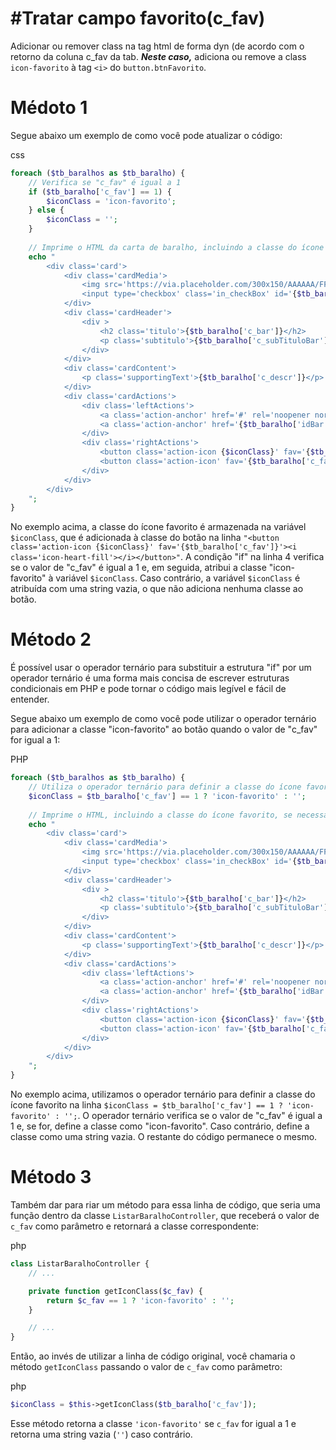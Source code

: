 
#Tratar campo favorito(c_fav)
====
Adicionar ou remover class na tag html de forma dyn (de acordo com o retorno da coluna c_fav da tab. ***Neste caso,*** adiciona ou remove a class `icon-favorito` à tag `<i>` do `button.btnFavorito`.


Médoto 1
====
Segue abaixo um exemplo de como você pode atualizar o código:

css

```PHP
foreach ($tb_baralhos as $tb_baralho) {
    // Verifica se "c_fav" é igual a 1
    if ($tb_baralho['c_fav'] == 1) {
        $iconClass = 'icon-favorito';
    } else {
        $iconClass = '';
    }
    
    // Imprime o HTML da carta de baralho, incluindo a classe do ícone favorito, se necessário
    echo "
        <div class='card'>
            <div class='cardMedia'>
                <img src='https://via.placeholder.com/300x150/AAAAAA/FFFFFF?text=Imagem Exemplo %20%0A 300x150' alt='Imagem de Placeholder com Quebra de Linha no Texto'>
                <input type='checkbox' class='in_checkBox' id='{$tb_baralho['idBar']}'>
            </div>
            <div class='cardHeader'>
                <div >
                    <h2 class='titulo'>{$tb_baralho['c_bar']}</h2>
                    <p class='subtitulo'>{$tb_baralho['c_subTituloBar']}</p>
                </div>
            </div>
            <div class='cardContent'>
                <p class='supportingText'>{$tb_baralho['c_descr']}</p>
            </div>
            <div class='cardActions'>
                <div class='leftActions'>
                    <a class='action-anchor' href='#' rel='noopener noreferrer'>Ver</a>
                    <a class='action-anchor' href='{$tb_baralho['idBar']}' rel='noopener noreferrer'>Editar</a>
                </div>
                <div class='rightActions'>
                    <button class='action-icon {$iconClass}' fav='{$tb_baralho['c_fav']}'><i class='icon-heart-fill'></i></button>
                    <button class='action-icon' fav='{$tb_baralho['c_fav']}'><i class='icon-share-fill'></i></button>
                </div>
            </div>
        </div>
    ";
}
```

No exemplo acima, a classe do ícone favorito é armazenada na variável `$iconClass`, que é adicionada à classe do botão na linha `"<button class='action-icon {$iconClass}' fav='{$tb_baralho['c_fav']}'><i class='icon-heart-fill'></i></button>"`. A condição "if" na linha 4 verifica se o valor de "c\_fav" é igual a 1 e, em seguida, atribui a classe "icon-favorito" à variável `$iconClass`. Caso contrário, a variável `$iconClass` é atribuída com uma string vazia, o que não adiciona nenhuma classe ao botão.


Método 2
========

É possível usar o operador ternário para substituir a estrutura "if" por um  operador ternário é uma forma mais concisa de escrever estruturas condicionais em PHP e pode tornar o código mais legível e fácil de entender.

Segue abaixo um exemplo de como você pode utilizar o operador ternário para adicionar a classe "icon-favorito" ao botão quando o valor de "c\_fav" for igual a 1:

PHP
```PHP
foreach ($tb_baralhos as $tb_baralho) {
    // Utiliza o operador ternário para definir a classe do ícone favorito
    $iconClass = $tb_baralho['c_fav'] == 1 ? 'icon-favorito' : '';
    
    // Imprime o HTML, incluindo a classe do ícone favorito, se necessário
    echo "
        <div class='card'>
            <div class='cardMedia'>
                <img src='https://via.placeholder.com/300x150/AAAAAA/FFFFFF?text=Imagem Exemplo %20%0A 300x150' alt='Imagem de Placeholder com Quebra de Linha no Texto'>
                <input type='checkbox' class='in_checkBox' id='{$tb_baralho['idBar']}'>
            </div>
            <div class='cardHeader'>
                <div >
                    <h2 class='titulo'>{$tb_baralho['c_bar']}</h2>
                    <p class='subtitulo'>{$tb_baralho['c_subTituloBar']}</p>
                </div>
            </div>
            <div class='cardContent'>
                <p class='supportingText'>{$tb_baralho['c_descr']}</p>
            </div>
            <div class='cardActions'>
                <div class='leftActions'>
                    <a class='action-anchor' href='#' rel='noopener noreferrer'>Ver</a>
                    <a class='action-anchor' href='{$tb_baralho['idBar']}' rel='noopener noreferrer'>Editar</a>
                </div>
                <div class='rightActions'>
                    <button class='action-icon {$iconClass}' fav='{$tb_baralho['c_fav']}'><i class='icon-heart-fill'></i></button>
                    <button class='action-icon' fav='{$tb_baralho['c_fav']}'><i class='icon-share-fill'></i></button>
                </div>
            </div>
        </div>
    ";
}
```

No exemplo acima, utilizamos o operador ternário para definir a classe do ícone favorito na linha `$iconClass = $tb_baralho['c_fav'] == 1 ? 'icon-favorito' : '';`. O operador ternário verifica se o valor de "c\_fav" é igual a 1 e, se for, define a classe como "icon-favorito". Caso contrário, define a classe como uma string vazia. O restante do código permanece o mesmo.

Método 3
=======

Também dar para riar um método para essa linha de código, que seria uma função dentro da classe `ListarBaralhoController`, que receberá o valor de `c_fav` como parâmetro e retornará a classe correspondente:

php

```php
class ListarBaralhoController {
    // ...

    private function getIconClass($c_fav) {
        return $c_fav == 1 ? 'icon-favorito' : '';
    }

    // ...
}
```

Então, ao invés de utilizar a linha de código original, você chamaria o método `getIconClass` passando o valor de `c_fav` como parâmetro:

php

```php
$iconClass = $this->getIconClass($tb_baralho['c_fav']);
```

Esse método retorna a classe `'icon-favorito'` se `c_fav` for igual a 1 e retorna uma string vazia (`''`) caso contrário.
